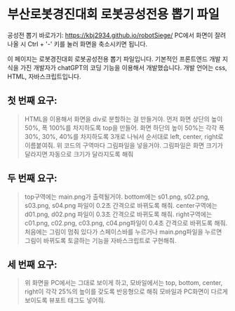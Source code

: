 # 부산로봇경진대회 로봇공성전용 뽑기 파일
공성전 뽑기 바로가기:
https://kbj2934.github.io/robotSiege/
PC에서 화면이 잘려나올 시 Ctrl + '-' 키를 눌러 화면을 축소시키면 됩니다.

이 페이지는 로봇경진대회 로봇공성전용 뽑기 파일입니다.
기본적인 프론트엔드 개발 지식을 가진 개발자가 chatGPT의 코딩 기능을 이용해서 개발했습니다.
개발 언어는 css, HTML, 자바스크립트입니다.

## 첫 번째 요구:
> HTML을 이용해서 화면을 div로 분할하는 걸 만들거야.
> 먼저 화면 상단의 높이 50%, 폭 100%를 차지하도록 top을 만들어.
> 화면 하단의 높이 50%는 각각 폭 30%, 30%, 40%를 차지하도록 3개로 나눠서 순서대로 left, center, right로 이름붙여줘.
> 위 코드의 구역마다 그림파일을 넣을거야. 그림파일은 화면 크기가 달라지면 자동으로 크기가 달라지도록 해줘


## 두 번째 요구:
> top구역에는 main.png가 출력될거야. bottom에는 s01.png, s02.png, s03.png, s04.png 파일이 0.2초 간격으로 바뀌도록 해줘.
> center구역에는 d01.png, d02.png 파일이 0.3초 간격으로 바뀌도록 해줘. right구역에는 c01.png, c02.png, c03.png, c04.png파일이 0.4초 간격으로 바뀌도록 해줘.
> 처음에는 그림이 멈춰 있다가 스페이스바를 누르거나 main.png파일을 누르면 그림이 바뀌도록 토글하는 기능을 자바스크립트로 구현해줘.

## 세 번째 요구:
> 위 화면을 PC에서는 그대로 보이게 하고, 모바일에서는 top, bottom, center, right이 각각 25%의 높이를 갖도록 반응형으로 해줘
> 모바일과 PC화면이 다르게 보이도록 뷰포트 태그도 넣어줘.
